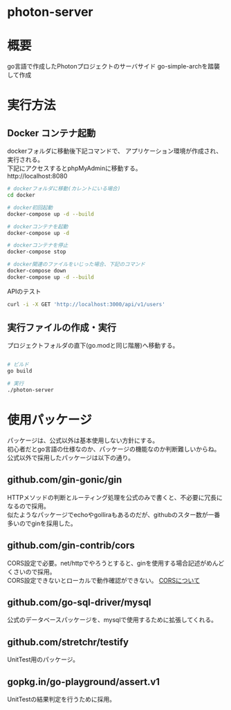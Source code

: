# photon-server

# 概要

go言語で作成したPhotonプロジェクトのサーバサイド
go-simple-archを踏襲して作成

# 実行方法

## Docker コンテナ起動

dockerフォルダに移動後下記コマンドで、
アプリケーション環境が作成され、実行される。  
下記にアクセスするとphpMyAdminに移動する。  
http://localhost:8080

```bash
# dockerフォルダに移動(カレントにいる場合)
cd docker

# docker初回起動
docker-compose up -d --build

# dockerコンテナを起動
docker-compose up -d

# dockerコンテナを停止
docker-compose stop

# docker関連のファイルをいじった場合、下記のコマンド
docker-compose down
docker-compose up -d --build
```

APIのテスト
``` bash
curl -i -X GET 'http://localhost:3000/api/v1/users'
```

## 実行ファイルの作成・実行

プロジェクトフォルダの直下(go.modと同じ階層)へ移動する。

```bash

# ビルド
go build

# 実行
./photon-server

```

# 使用パッケージ

パッケージは、公式以外は基本使用しない方針にする。  
初心者だとgo言語の仕様なのか、パッケージの機能なのか判断難しいからね。  
公式以外で採用したパッケージは以下の通り。

## github.com/gin-gonic/gin  

HTTPメソッドの判断とルーティング処理を公式のみで書くと、不必要に冗長になるので採用。  
似たようなパッケージでechoやgolliraもあるのだが、githubのスター数が一番多いのでginを採用した。

## github.com/gin-contrib/cors

CORS設定で必要。net/httpでやろうとすると、ginを使用する場合記述がめんどくさいので採用。  
CORS設定できないとローカルで動作確認ができない。
[CORSについて](https://developer.mozilla.org/ja/docs/Web/HTTP/CORS)

## github.com/go-sql-driver/mysql  

公式のデータベースパッケージを、mysqlで使用するために拡張してくれる。

## github.com/stretchr/testify

UnitTest用のパッケージ。

## gopkg.in/go-playground/assert.v1

UnitTestの結果判定を行うために採用。
